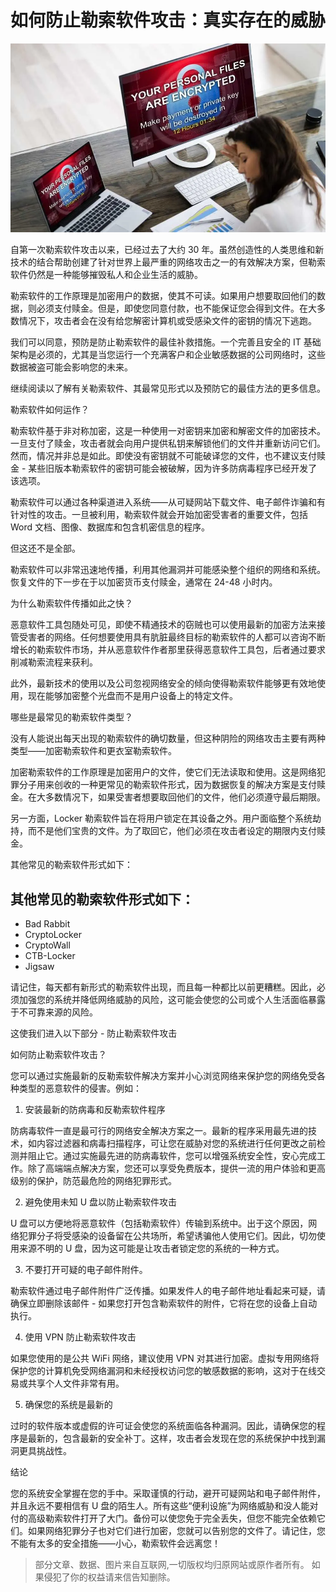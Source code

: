 # 如何防止勒索软件攻击：真实存在的威胁

![](https://github.com/DamionDang/D_Notes/blob/0b6c33fc124fd1e47f409e640ba52dd516863d2f/Security/image.png)

自第一次勒索软件攻击以来，已经过去了大约 30 年。虽然创造性的人类思维和新技术的结合帮助创建了针对世界上最严重的网络攻击之一的有效解决方案，但勒索软件仍然是一种能够摧毁私人和企业生活的威胁。

勒索软件的工作原理是加密用户的数据，使其不可读。如果用户想要取回他们的数据，则必须支付赎金。但是，即使您同意付款，也不能保证您会得到文件。在大多数情况下，攻击者会在没有给您解密计算机或受感染文件的密钥的情况下逃跑。

我们可以同意，预防是防止勒索软件的最佳补救措施。一个完善且安全的 IT 基础架构是必须的，尤其是当您运行一个充满客户和企业敏感数据的公司网络时，这些数据被盗可能会影响您的未来。

继续阅读以了解有关勒索软件、其最常见形式以及预防它的最佳方法的更多信息。

勒索软件如何运作？

勒索软件基于非对称加密，这是一种使用一对密钥来加密和解密文件的加密技术。一旦支付了赎金，攻击者就会向用户提供私钥来解锁他们的文件并重新访问它们。然而，情况并非总是如此。即使没有密钥就不可能破译您的文件，也不建议支付赎金 - 某些旧版本勒索软件的密钥可能会被破解，因为许多防病毒程序已经开发了该选项。

勒索软件可以通过各种渠道进入系统——从可疑网站下载文件、电子邮件诈骗和有针对性的攻击。一旦被利用，勒索软件就会开始加密受害者的重要文件，包括 Word 文档、图像、数据库和包含机密信息的程序。

但这还不是全部。

勒索软件可以非常迅速地传播，利用其他漏洞并可能感染整个组织的网络和系统。恢复文件的下一步在于以加密货币支付赎金，通常在 24-48 小时内。

为什么勒索软件传播如此之快？

恶意软件工具包随处可见，即使不精通技术的窃贼也可以使用最新的加密方法来接管受害者的网络。任何想要使用具有肮脏最终目标的勒索软件的人都可以咨询不断增长的勒索软件市场，并从恶意软件作者那里获得恶意软件工具包，后者通过要求削减勒索流程来获利。

此外，最新技术的使用以及公司忽视网络安全的倾向使得勒索软件能够更有效地使用，现在能够加密整个光盘而不是用户设备上的特定文件。

哪些是最常见的勒索软件类型？

没有人能说出每天出现的勒索软件的确切数量，但这种阴险的网络攻击主要有两种类型——加密勒索软件和更衣室勒索软件。

加密勒索软件的工作原理是加密用户的文件，使它们无法读取和使用。这是网络犯罪分子用来创收的一种更常见的勒索软件形式，因为数据恢复的解决方案是支付赎金。在大多数情况下，如果受害者想要取回他们的文件，他们必须遵守最后期限。

另一方面，Locker 勒索软件旨在将用户锁定在其设备之外。用户面临整个系统劫持，而不是他们宝贵的文件。为了取回它，他们必须在攻击者设定的期限内支付赎金。

其他常见的勒索软件形式如下：

## 其他常见的勒索软件形式如下：

- Bad Rabbit
- CryptoLocker
- CryptoWall
- CTB-Locker
- Jigsaw

请记住，每天都有新形式的勒索软件出现，而且每一种都比以前更糟糕。因此，必须加强您的系统并降低网络威胁的风险，这可能会使您的公司或个人生活面临暴露于不可靠来源的风险。

这使我们进入以下部分 - 防止勒索软件攻击

如何防止勒索软件攻击？

您可以通过实施最新的反勒索软件解决方案并小心浏览网络来保护您的网络免受各种类型的恶意软件的侵害。例如：

1. 安装最新的防病毒和反勒索软件程序

防病毒软件一直是最可行的网络安全解决方案之一。最新的程序采用最先进的技术，如内容过滤器和病毒扫描程序，可让您在威胁对您的系统进行任何更改之前检测并阻止它。通过实施最先进的防病毒软件，您可以增强系统安全性，安心完成工作。除了高端端点解决方案，您还可以享受免费版本，提供一流的用户体验和更高级别的保护，防范最危险的网络犯罪形式。

2. 避免使用未知 U 盘以防止勒索软件攻击

U 盘可以方便地将恶意软件（包括勒索软件）传输到系统中。出于这个原因，网络犯罪分子将受感染的设备留在公共场所，希望诱骗他人使用它们。因此，切勿使用来源不明的 U 盘，因为这可能是让攻击者锁定您的系统的一种方式。

3. 不要打开可疑的电子邮件附件。

勒索软件通过电子邮件附件广泛传播。如果发件人的电子邮件地址看起来可疑，请确保立即删除该邮件 - 如果您打开包含勒索软件的附件，它将在您的设备上自动执行。

4. 使用 VPN 防止勒索软件攻击

如果您使用的是公共 WiFi 网络，建议使用 VPN 对其进行加密。虚拟专用网络将保护您的计算机免受网络漏洞和未经授权访问您的敏感数据的影响，这对于在线交易或共享个人文件非常有用。

5. 确保您的系统是最新的

过时的软件版本或虚假的许可证会使您的系统面临各种漏洞。因此，请确保您的程序是最新的，包含最新的安全补丁。这样，攻击者会发现在您的系统保护中找到漏洞更具挑战性。

结论

您的系统安全掌握在您的手中。采取谨慎的行动，避开可疑网站和电子邮件附件，并且永远不要相信有 U 盘的陌生人。所有这些“便利设施”为网络威胁和没人能对付的高级勒索软件打开了大门。备份可以使您免于完全丢失，但您不能完全依赖它们。如果网络犯罪分子也对它们进行加密，您就可以告别您的文件了。请记住，您不能有太多的安全措施——小心，勒索软件会远离您！


> 部分文章、数据、图片来自互联网,一切版权均归原网站或原作者所有。
> 如果侵犯了你的权益请来信告知删除。

